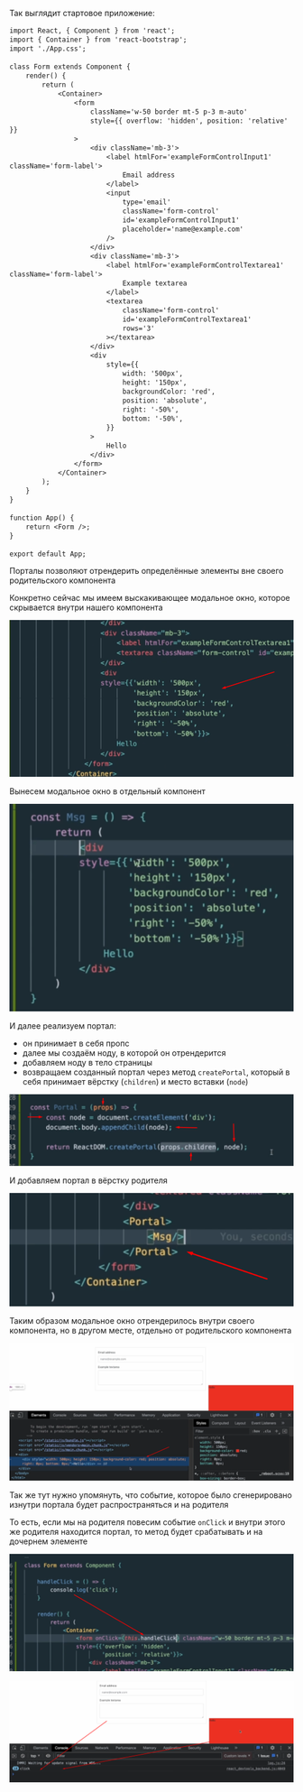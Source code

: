 
Так выглядит стартовое приложение:

```JS
import React, { Component } from 'react';
import { Container } from 'react-bootstrap';
import './App.css';

class Form extends Component {
	render() {
		return (
			<Container>
				<form
					className='w-50 border mt-5 p-3 m-auto'
					style={{ overflow: 'hidden', position: 'relative' }}
				>
					<div className='mb-3'>
						<label htmlFor='exampleFormControlInput1' className='form-label'>
							Email address
						</label>
						<input
							type='email'
							className='form-control'
							id='exampleFormControlInput1'
							placeholder='name@example.com'
						/>
					</div>
					<div className='mb-3'>
						<label htmlFor='exampleFormControlTextarea1' className='form-label'>
							Example textarea
						</label>
						<textarea
							className='form-control'
							id='exampleFormControlTextarea1'
							rows='3'
						></textarea>
					</div>
					<div
						style={{
							width: '500px',
							height: '150px',
							backgroundColor: 'red',
							position: 'absolute',
							right: '-50%',
							bottom: '-50%',
						}}
					>
						Hello
					</div>
				</form>
			</Container>
		);
	}
}

function App() {
	return <Form />;
}

export default App;
```

Порталы позволяют отрендерить определённые элементы вне своего родительского компонента

Конкретно сейчас мы имеем выскакивающее модальное окно, которое скрывается внутри нашего компонента

![](_png/Pasted%20image%2020230306195345.png)

Вынесем модальное окно в отдельный компонент

![](_png/Pasted%20image%2020230306195351.png)

И далее реализуем портал:
- он принимает в себя пропс
- далее мы создаём ноду, в которой он отрендерится
- добавляем ноду в тело страницы
- возвращаем созданный портал через метод `createPortal`, который в себя принимает вёрстку (`children`) и место вставки (`node`)

![](_png/Pasted%20image%2020230306195358.png)

И добавляем портал в вёрстку родителя

![](_png/Pasted%20image%2020230306195428.png)

Таким образом модальное окно отрендерилось внутри своего компонента, но в другом месте, отдельно от родительского компонента

![](_png/Pasted%20image%2020230306195537.png)

Так же тут нужно упомянуть, что событие, которое было сгенерировано изнутри портала будет распространяться и на родителя

То есть, если мы на родителя повесим событие `onClick` и внутри этого же родителя находится портал, то метод будет срабатывать и на дочернем элементе

![](_png/Pasted%20image%2020230306200545.png)

![](_png/Pasted%20image%2020230306200543.png)